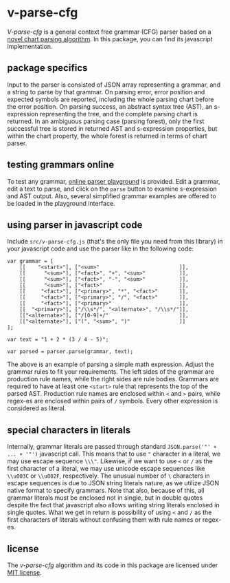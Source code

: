 # v-parse-cfg

*V-parse-cfg* is a general context free grammar (CFG) parser based on a [novel chart parsing algorithm](v-parse-cfg.md). In this package, you can find its javascript implementation.

## package specifics

Input to the parser is consisted of JSON array representing a grammar, and a string to parse by that grammar. On parsing error, error position and expected symbols are reported, including the whole parsing chart before the error position. On parsing success, an abstract syntax tree (AST), an s-expression representing the tree, and the complete parsing chart is returned. In an ambiguous parsing case (parsing forest), only the first successful tree is stored in returned AST and s-expression properties, but within the chart property, the whole forest is returned in terms of chart parser.

## testing grammars online

To test any grammar, [online parser playground](https://contrast-zone.github.io/v-parse-cfg/playground) is provided. Edit a grammar, edit a text to parse, and click on the `parse` button to examine s-expression and AST output. Also, several simplified grammar examples are offered to be loaded in the playground interface.

## using parser in javascript code

Include `src/v-parse-cfg.js` (that's the only file you need from this library) in your javascript code and use the parser like in the following code:

    var grammar = [
        [[    "<start>"], ["<sum>"                          ]],
        [[      "<sum>"], ["<fact>", "+", "<sum>"           ]],
        [[      "<sum>"], ["<fact>", "-", "<sum>"           ]],
        [[      "<sum>"], ["<fact>"                         ]],
        [[     "<fact>"], ["<primary>", "*", "<fact>"       ]],
        [[     "<fact>"], ["<primary>", "/", "<fact>"       ]],
        [[     "<fact>"], ["<primary>"                      ]],
        [[  "<primary>"], ["/\\s*/", "<alternate>", "/\\s*/"]],
        [["<alternate>"], ["/[0-9]+/"                       ]],
        [["<alternate>"], ["(", "<sum>", ")"                ]]
    ];
    
    var text = "1 + 2 * (3 / 4 - 5)";
    
    var parsed = parser.parse(grammar, text);

The above is an example of parsing a simple math expression. Adjust the grammar rules to fit your requirements. The left sides of the grammar are production rule names, while the right sides are rule bodies. Grammars are required to have at least one `<start>` rule that represents the top of the parsed AST. Production rule names are enclosed within `<` and `>` pairs, while regex-es are enclosed within pairs of `/` symbols. Every other expression is considered as literal.

## special characters in literals

Internally, grammar literals are passed through standard `JSON.parse('"' + ... + '"')` javascript call. This means that to use `"` character in a literal, we may use escape sequence `\\\"`. Likewise, if we want to use `<` or `/` as the first character of a literal, we may use unicode escape sequences like `\\u003C` or `\\u002F`, respectively. The unusual number of `\` characters in escape sequences is due to JSON string literals nature, as we utilize JSON native format to specify grammars. Note that also, because of this, all grammar literals must be enclosed not in single, but in double quotes despite the fact that javascript also allows writing string literals enclosed in single quotes. What we get in return is possibility of using `<` and `/` as the first characters of literals without confusing them with rule names or regex-es.

## license

The *v-parse-cfg* algorithm and its code in this package are licensed under [MIT license](LICENSE).
